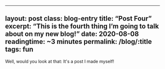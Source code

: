 
---
layout: post
class: blog-entry
title: “Post Four”
excerpt: “This is the fourth thing I’m going to talk about on my new blog!”
date: 2020-08-08
readingtime: ~3 minutes
permalink: /blog/:title
tags: fun
---

Well, would you look at that: It's a post I made myself!
